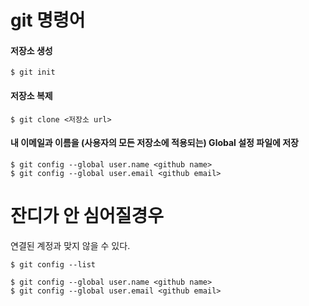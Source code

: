 
# git 명령어

#### 저장소 생성
    $ git init

#### 저장소 복제
    $ git clone <저장소 url>

#### 내 이메일과 이름을 (사용자의 모든 저장소에 적용되는) Global 설정 파일에 저장
    $ git config --global user.name <github name>
    $ git config --global user.email <github email>

# 잔디가 안 심어질경우
연결된 계정과 맞지 않을 수 있다.

    $ git config --list
    
    $ git config --global user.name <github name>
    $ git config --global user.email <github email>
